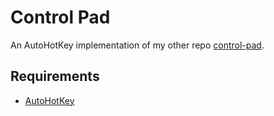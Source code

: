 # Control Pad
An AutoHotKey implementation of my other repo [control-pad](https://github.com/MininMobile/control-pad).

## Requirements
- [AutoHotKey](https://autohotkey.com/)